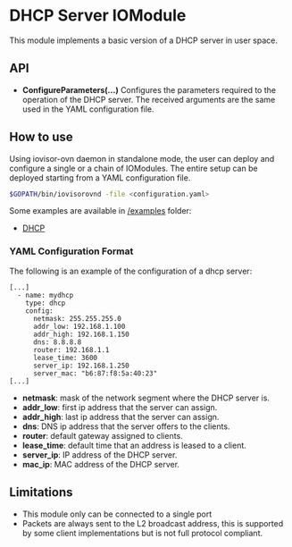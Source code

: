 # DHCP Server IOModule

This module implements a basic version of a DHCP server in user space.


## API

- **ConfigureParameters(...)**
Configures the parameters required to the operation of the DHCP server.
The received arguments are the same used in the YAML configuration file.

## How to use

Using iovisor-ovn daemon in standalone mode, the user can deploy and configure a single or a chain of IOModules.
The entire setup can be deployed starting from a YAML configuration file.

```bash
$GOPATH/bin/iovisorovnd -file <configuration.yaml>
```

Some examples are available in [/examples](./../../examples/) folder:
 * [DHCP](./../../examples/dhcp/)

### YAML Configuration Format

The following is an example of the configuration of a dhcp server:
```
[...]
  - name: mydhcp
    type: dhcp
    config:
      netmask: 255.255.255.0
      addr_low: 192.168.1.100
      addr_high: 192.168.1.150
      dns: 8.8.8.8
      router: 192.168.1.1
      lease_time: 3600
      server_ip: 192.168.1.250
      server_mac: "b6:87:f8:5a:40:23"
[...]
```

 - **netmask**: mask of the network segment where the DHCP server is.
 - **addr_low**: first ip address that the server can assign.
 - **addr_high**: last ip address that the server can assign.
 - **dns**: DNS ip address that the server offers to the clients.
 - **router**: default gateway assigned to clients.
 - **lease_time**: default time that an address is leased to a client.
 - **server_ip**: IP address of the DHCP server.
 - **mac_ip**: MAC address of the DHCP server.

## Limitations

- This module only can be connected to a single port
- Packets are always sent to the L2 broadcast address, this is supported
by some client implementations but is not full protocol compliant.
